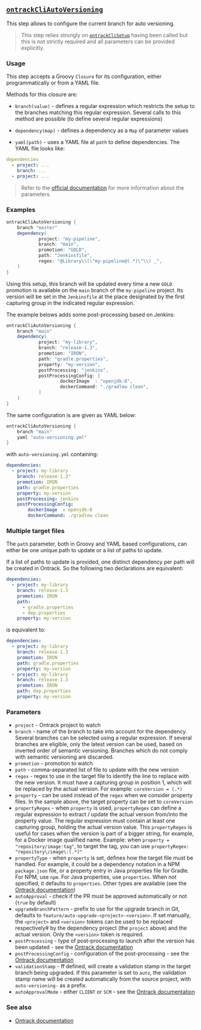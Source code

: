 ## [`ontrackCliAutoVersioning`](ontrackCliAutoVersioning.groovy)

This step allows to configure the current branch for auto versioning.

> This step relies strongly on [`ontrackCliSetup`](ontrackCliSetup.md) having been called but this is not strictly required and all parameters can be provided explicitly.

### Usage

This step accepts a Groovy `Closure` for its configuration, either programmatically or from a YAML file.

Methods for this closure are:

* `branch(value)` - defines a regular expression which restricts the setup to the branches matching this regular expression. Several calls to this method are possible (to define several regular expressions)

* `dependency(map)` - defines a dependency as a `Map` of parameter values

* `yaml(path)` - uses a YAML file at `path` to define dependencies. The YAML file looks like:

```yaml
dependencies
  - project: ...
    branch: ...
  - project: ...
```

> Refer to the [official documentation](https://static.nemerosa.net/ontrack/release/latest/docs/doc/index.html) for more information about the parameters.

### Examples

```groovy
ontrackCliAutoVersioning {
    branch "master"
    dependency(
            project: "my-pipeline",
            branch: "main",
            promotion: "GOLD",
            path: "Jenkinsfile",
            regex: "@Library\\(\"my-pipeline@(.*)\"\\) _",
    )
}
```

Using this setup, this branch will be updated every time a new `GOLD` promotion is available on the `main` branch of the `my-pipeline` project. Its version will be set in the `Jenkinsfile` at the place designated by the first capturing group in the indicated regular expression.

The example belows adds some post-processing based on Jenkins:

```groovy
ontrackCliAutoVersioning {
    branch "main"
    dependency(
            project: "my-library",
            branch: "release-1.3",
            promotion: "IRON",
            path: "gradle.properties",
            property: "my-version",
            postProcessing: "jenkins",
            postProcessingConfig: [
                    dockerImage  : "openjdk:8",
                    dockerCommand: "./gradlew clean",
            ]
    )
}
```

The same configuration is are given as YAML below:

```groovy
ontrackCliAutoVersioning {
    branch "main"
    yaml "auto-versioning.yml"
}
```

with `auto-versioning.yml` containing:

```yaml
dependencies:
  - project: my-library
    branch: release-1.3"
    promotion: IRON
    path: gradle.properties
    property: my-version
    postProcessing: jenkins
    postProcessingConfig:
        dockerImage  : openjdk:8
        dockerCommand: ./gradlew clean
```

### Multiple target files

The `path` parameter, both in Groovy and YAML based configurations, can either be one unique path to update or a list of paths to update.

If a list of paths to update is provided, one distinct dependency per path will be created in Ontrack. So the following two declarations are equivalent:

```yaml
dependencies:
  - project: my-library
    branch: release-1.3
    promotion: IRON
    path:
      - gradle.properties
      - dep.properties
    property: my-version
```

is equivalent to:

```yaml
dependencies:
  - project: my-library
    branch: release-1.3
    promotion: IRON
    path: gradle.properties
    property: my-version
  - project: my-library
    branch: release-1.3
    promotion: IRON
    path: dep.properties
    property: my-version
```

### Parameters

* `project` - Ontrack project to watch
* `branch` - name of the branch to take into account for the dependency. Several branches can be selected using a regular expression. If several branches are eligible, only the latest version can be used, based on inverted order of semantic versioning. Branches which do not comply with semantic versioning are discarded.
* `promotion` - promotion to watch
* `path` - comma-separated list of file to update with the new version
* `regex` - regex to use in the target file to identify the line to replace with the new version. It must have a capturing group in position 1, which will be replaced by the actual version. For example: `coreVersion = (.*)`
* `property` - can be used instead of the `regex` when we consider property files. In the sample above, the target property can be set to `coreVersion`
* `propertyRegex` - when `property` is used, `propertyRegex` can define a regular expression to extract / update the actual version from/into the property value. The regular expression must contain at least one capturing group, holding the actual version value. This `propertyRegex` is useful for cases when the version is part of a bigger string, for example, for a Docker image qualified name. Example: when `property = "repository/image:tag"`, to target the tag, you can use `propertyRegex: "repository\/image\:(.*)"`
* `propertyType` - when `property` is set, defines how the target file must be handled. For example, it could be a dependency notation in a NPM `package.json` file, or a property entry in Java properties file for Gradle. For NPM, use `npm`. For Java properties, use `properties`. When not specified, it defaults to `properties`. Other types are available (see the [Ontrack documentation](https://static.nemerosa.net/ontrack/release/latest/docs/doc/index.html#auto-versioning-config-type))
* `autoApproval` - check if the PR must be approved automatically or not (`true` by default)
* `upgradeBranchPattern` - prefix to use for the upgrade branch in Git, defaults to `feature/auto-upgrade-<project>-<version>`. If set manually, the `<project>` and `<version>` tokens can be used to be replaced respectively# by the dependency project (the `project` above) and the actual version. Only the `<version>` token is required.
* `postProcessing` - type of post-processing to launch after the version has been updated - see the [Ontrack documentation](https://static.nemerosa.net/ontrack/release/latest/docs/doc/index.html#auto-versioning-post-processing)
* `postProcessingConfig` - configuration of the post-processing - see the [Ontrack documentation](https://static.nemerosa.net/ontrack/release/latest/docs/doc/index.html#auto-versioning-post-processing)
* `validationStamp` - ff defined, will create a validation stamp in the target branch being upgraded. If this parameter is set to `auto`, the validation stamp name will be created automatically from the source project, with `auto-versioning-` as a prefix.
* `autoApprovalMode` - either `CLIENT` or `SCM` - see the [Ontrack documentation](https://static.nemerosa.net/ontrack/release/latest/docs/doc/index.html#auto-versioning-pr)

### See also

* [Ontrack documentation](https://static.nemerosa.net/ontrack/release/latest/docs/doc/index.html#auto-versioning)
